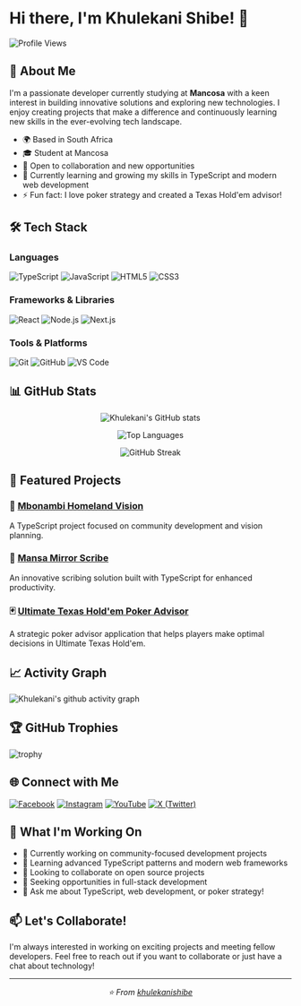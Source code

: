 
# Hi there, I'm Khulekani Shibe! 👋

![Profile Views](https://komarev.com/ghpvc/?username=khulekanishibe&color=blue)

## 🚀 About Me
I'm a passionate developer currently studying at **Mancosa** with a keen interest in building innovative solutions and exploring new technologies. I enjoy creating projects that make a difference and continuously learning new skills in the ever-evolving tech landscape.

- 🌍 Based in South Africa
- 🎓 Student at Mancosa
- 💼 Open to collaboration and new opportunities
- 🌱 Currently learning and growing my skills in TypeScript and modern web development
- ⚡ Fun fact: I love poker strategy and created a Texas Hold'em advisor!

## 🛠️ Tech Stack

### Languages
![TypeScript](https://img.shields.io/badge/TypeScript-007ACC?style=for-the-badge&logo=typescript&logoColor=white)
![JavaScript](https://img.shields.io/badge/JavaScript-F7DF1E?style=for-the-badge&logo=javascript&logoColor=black)
![HTML5](https://img.shields.io/badge/HTML5-E34F26?style=for-the-badge&logo=html5&logoColor=white)
![CSS3](https://img.shields.io/badge/CSS3-1572B6?style=for-the-badge&logo=css3&logoColor=white)

### Frameworks & Libraries
![React](https://img.shields.io/badge/React-20232A?style=for-the-badge&logo=react&logoColor=61DAFB)
![Node.js](https://img.shields.io/badge/Node.js-43853D?style=for-the-badge&logo=node.js&logoColor=white)
![Next.js](https://img.shields.io/badge/Next.js-000000?style=for-the-badge&logo=next.js&logoColor=white)

### Tools & Platforms
![Git](https://img.shields.io/badge/Git-F05032?style=for-the-badge&logo=git&logoColor=white)
![GitHub](https://img.shields.io/badge/GitHub-100000?style=for-the-badge&logo=github&logoColor=white)
![VS Code](https://img.shields.io/badge/Visual_Studio_Code-0078D4?style=for-the-badge&logo=visual%20studio%20code&logoColor=white)

## 📊 GitHub Stats

<div align="center">
  
![Khulekani's GitHub stats](https://github-readme-stats.vercel.app/api?username=khulekanishibe&show_icons=true&theme=radical&hide_border=true)

![Top Languages](https://github-readme-stats.vercel.app/api/top-langs/?username=khulekanishibe&layout=compact&theme=radical&hide_border=true)

![GitHub Streak](https://github-readme-streak-stats.herokuapp.com/?user=khulekanishibe&theme=radical&hide_border=true)

</div>

## 🎯 Featured Projects

### 🏡 [Mbonambi Homeland Vision](https://github.com/khulekanishibe/mbonambi-homeland-vision)
A TypeScript project focused on community development and vision planning.

### 📝 [Mansa Mirror Scribe](https://github.com/khulekanishibe/mansa-mirror-scribe)
An innovative scribing solution built with TypeScript for enhanced productivity.

### 🃏 [Ultimate Texas Hold'em Poker Advisor](https://github.com/khulekanishibe/UltimateTexasHoldemPokerAdvisor)
A strategic poker advisor application that helps players make optimal decisions in Ultimate Texas Hold'em.

## 📈 Activity Graph
![Khulekani's github activity graph](https://github-readme-activity-graph.vercel.app/graph?username=khulekanishibe&theme=react-dark&hide_border=true)

## 🏆 GitHub Trophies
![trophy](https://github-profile-trophy.vercel.app/?username=khulekanishibe&theme=radical&no-frame=true&no-bg=false&margin-w=4)

## 🌐 Connect with Me

[![Facebook](https://img.shields.io/badge/Facebook-%231877F2.svg?style=for-the-badge&logo=Facebook&logoColor=white)](https://www.facebook.com/kayshibe/)
[![Instagram](https://img.shields.io/badge/Instagram-%23E4405F.svg?style=for-the-badge&logo=Instagram&logoColor=white)](https://www.instagram.com/kay_shibe/)
[![YouTube](https://img.shields.io/badge/YouTube-%23FF0000.svg?style=for-the-badge&logo=YouTube&logoColor=white)](https://www.youtube.com/@Cool-Air-Kani)
[![X (Twitter)](https://img.shields.io/badge/X-%23000000.svg?style=for-the-badge&logo=X&logoColor=white)](https://x.com/KayShibe)

## 💼 What I'm Working On

- 🔭 Currently working on community-focused development projects
- 🌱 Learning advanced TypeScript patterns and modern web frameworks
- 👯 Looking to collaborate on open source projects
- 🤔 Seeking opportunities in full-stack development
- 💬 Ask me about TypeScript, web development, or poker strategy!

## 📫 Let's Collaborate!

I'm always interested in working on exciting projects and meeting fellow developers. Feel free to reach out if you want to collaborate or just have a chat about technology!

---

<div align="center">
  <i>⭐️ From <a href="https://github.com/khulekanishibe">khulekanishibe</a></i>
</div>
